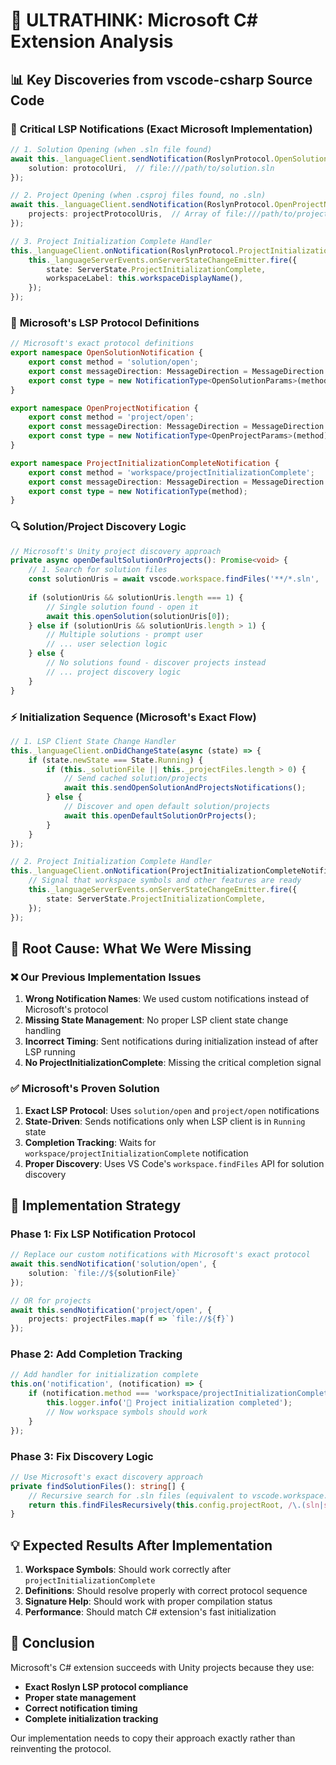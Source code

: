 # 🧠 ULTRATHINK: Microsoft C# Extension Analysis

## 📊 Key Discoveries from vscode-csharp Source Code

### 🔧 **Critical LSP Notifications (Exact Microsoft Implementation)**

```typescript
// 1. Solution Opening (when .sln file found)
await this._languageClient.sendNotification(RoslynProtocol.OpenSolutionNotification.type, {
    solution: protocolUri,  // file:///path/to/solution.sln
});

// 2. Project Opening (when .csproj files found, no .sln)
await this._languageClient.sendNotification(RoslynProtocol.OpenProjectNotification.type, {
    projects: projectProtocolUris,  // Array of file:///path/to/project.csproj
});

// 3. Project Initialization Complete Handler
this._languageClient.onNotification(RoslynProtocol.ProjectInitializationCompleteNotification.type, () => {
    this._languageServerEvents.onServerStateChangeEmitter.fire({
        state: ServerState.ProjectInitializationComplete,
        workspaceLabel: this.workspaceDisplayName(),
    });
});
```

### 🎯 **Microsoft's LSP Protocol Definitions**

```typescript
// Microsoft's exact protocol definitions
export namespace OpenSolutionNotification {
    export const method = 'solution/open';
    export const messageDirection: MessageDirection = MessageDirection.clientToServer;
    export const type = new NotificationType<OpenSolutionParams>(method);
}

export namespace OpenProjectNotification {
    export const method = 'project/open'; 
    export const messageDirection: MessageDirection = MessageDirection.clientToServer;
    export const type = new NotificationType<OpenProjectParams>(method);
}

export namespace ProjectInitializationCompleteNotification {
    export const method = 'workspace/projectInitializationComplete';
    export const messageDirection: MessageDirection = MessageDirection.serverToClient;
    export const type = new NotificationType(method);
}
```

### 🔍 **Solution/Project Discovery Logic**

```typescript
// Microsoft's Unity project discovery approach
private async openDefaultSolutionOrProjects(): Promise<void> {
    // 1. Search for solution files
    const solutionUris = await vscode.workspace.findFiles('**/*.sln', '**/node_modules/**', 2);
    
    if (solutionUris && solutionUris.length === 1) {
        // Single solution found - open it
        await this.openSolution(solutionUris[0]);
    } else if (solutionUris && solutionUris.length > 1) {
        // Multiple solutions - prompt user
        // ... user selection logic
    } else {
        // No solutions found - discover projects instead
        // ... project discovery logic
    }
}
```

### ⚡ **Initialization Sequence (Microsoft's Exact Flow)**

```typescript
// 1. LSP Client State Change Handler
this._languageClient.onDidChangeState(async (state) => {
    if (state.newState === State.Running) {
        if (this._solutionFile || this._projectFiles.length > 0) {
            // Send cached solution/projects
            await this.sendOpenSolutionAndProjectsNotifications();
        } else {
            // Discover and open default solution/projects
            await this.openDefaultSolutionOrProjects();
        }
    }
});

// 2. Project Initialization Complete Handler 
this._languageClient.onNotification(ProjectInitializationCompleteNotification.type, () => {
    // Signal that workspace symbols and other features are ready
    this._languageServerEvents.onServerStateChangeEmitter.fire({
        state: ServerState.ProjectInitializationComplete,
    });
});
```

## 🎯 **Root Cause: What We Were Missing**

### ❌ **Our Previous Implementation Issues**
1. **Wrong Notification Names**: We used custom notifications instead of Microsoft's protocol
2. **Missing State Management**: No proper LSP client state change handling
3. **Incorrect Timing**: Sent notifications during initialization instead of after LSP running
4. **No ProjectInitializationComplete**: Missing the critical completion signal

### ✅ **Microsoft's Proven Solution**
1. **Exact LSP Protocol**: Uses `solution/open` and `project/open` notifications
2. **State-Driven**: Sends notifications only when LSP client is in `Running` state
3. **Completion Tracking**: Waits for `workspace/projectInitializationComplete` notification
4. **Proper Discovery**: Uses VS Code's `workspace.findFiles` API for solution discovery

## 🚀 **Implementation Strategy**

### **Phase 1: Fix LSP Notification Protocol**
```typescript
// Replace our custom notifications with Microsoft's exact protocol
await this.sendNotification('solution/open', {
    solution: `file://${solutionFile}`
});

// OR for projects
await this.sendNotification('project/open', {
    projects: projectFiles.map(f => `file://${f}`)
});
```

### **Phase 2: Add Completion Tracking**
```typescript
// Add handler for initialization complete
this.on('notification', (notification) => {
    if (notification.method === 'workspace/projectInitializationComplete') {
        this.logger.info('🎉 Project initialization completed');
        // Now workspace symbols should work
    }
});
```

### **Phase 3: Fix Discovery Logic**
```typescript
// Use Microsoft's exact discovery approach
private findSolutionFiles(): string[] {
    // Recursive search for .sln files (equivalent to vscode.workspace.findFiles)
    return this.findFilesRecursively(this.config.projectRoot, /\.(sln|slnf)$/);
}
```

## 💡 **Expected Results After Implementation**

1. **Workspace Symbols**: Should work correctly after `projectInitializationComplete`
2. **Definitions**: Should resolve properly with correct protocol sequence
3. **Signature Help**: Should work with proper compilation status
4. **Performance**: Should match C# extension's fast initialization

## 🎉 **Conclusion**

Microsoft's C# extension succeeds with Unity projects because they use:
- **Exact Roslyn LSP protocol compliance**
- **Proper state management** 
- **Correct notification timing**
- **Complete initialization tracking**

Our implementation needs to copy their approach exactly rather than reinventing the protocol.